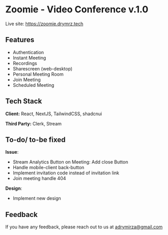 # Zoomie - Video Conference v.1.0

Live site: https://zoomie.drymrz.tech

## Features

- Authentication
- Instant Meeting
- Recordings
- Sharescreen (web-desktop)
- Personal Meeting Room
- Join Meeting
- Scheduled Meeting

## Tech Stack

**Client:** React, NextJS, TailwindCSS, shadcnui

**Third Party:** Clerk, Stream

## To-do/ to-be fixed

**Issue**:

- Stream Analytics Button on Meeting: Add close Button
- Handle mobile-client back-button
- Implement invitation code instead of invitation link
- Join meeting handle 404

**Design**:

- Implement new design

## Feedback

If you have any feedback, please reach out to us at adrymirza@gmail.com

